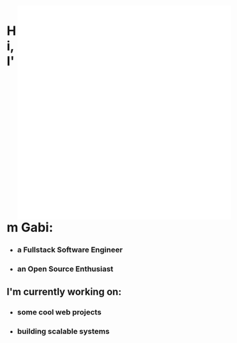 <img align="right" src='resources/computer.gif'>

<h1> Hi, I'm Gabi:</h1>
<ul>
  <li><h3>a Fullstack Software Engineer</h3></li>
  <li><h3>an Open Source Enthusiast<h3></li>
</ul>

<h2>I'm currently working on:</h2>
<ul>
  <li><h3>some cool web projects</h3></li>
  <li><h3>building scalable systems</h3></li>
</ul>